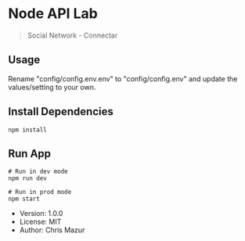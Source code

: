 # Node API Lab

> Social Network - Connectar 

## Usage

Rename "config/config.env.env" to "config/config.env" and update the values/setting to your own. 

## Install Dependencies
```
npm install
```

## Run App
```
# Run in dev mode
npm run dev

# Run in prod mode
npm start
```

- Version: 1.0.0
- License: MIT
- Author: Chris Mazur